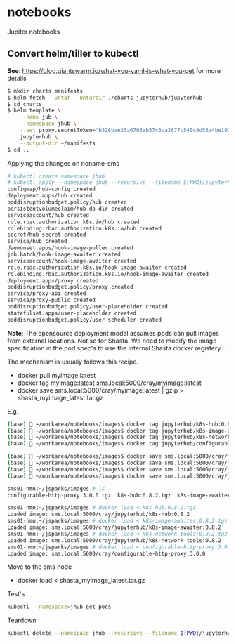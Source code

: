 # notebooks
Jupiter notebooks

## Convert helm/tiller to kubectl
__See__: https://blog.giantswarm.io/what-you-yaml-is-what-you-get for more details

```bash
$ mkdir charts manifests
$ helm fetch --untar --untardir ./charts jupyterhub/jupyterhub
$ cd charts
$ helm template \
    --name jub \
    --namespace jhub \
    --set proxy.secretToken="b326bae33a6793ab57c5ca3677c540c4d53a4be193c7551adcb0778018e05d97" \
    jupyterhub \
    --output-dir ~/manifests
$ cd ..
```

Applying the changes on noname-sms

```bash
# kubectl create namespace jhub
# kubectl apply --namespace jhub --recursive --filename ${PWD}/jupyterhub
configmap/hub-config created
deployment.apps/hub created
poddisruptionbudget.policy/hub created
persistentvolumeclaim/hub-db-dir created
serviceaccount/hub created
role.rbac.authorization.k8s.io/hub created
rolebinding.rbac.authorization.k8s.io/hub created
secret/hub-secret created
service/hub created
daemonset.apps/hook-image-puller created
job.batch/hook-image-awaiter created
serviceaccount/hook-image-awaiter created
role.rbac.authorization.k8s.io/hook-image-awaiter created
rolebinding.rbac.authorization.k8s.io/hook-image-awaiter created
deployment.apps/proxy created
poddisruptionbudget.policy/proxy created
service/proxy-api created
service/proxy-public created
poddisruptionbudget.policy/user-placeholder created
statefulset.apps/user-placeholder created
poddisruptionbudget.policy/user-scheduler created
```

__Note__: The opensource deployment model assumes pods can pull images from external locations. Not so for Shasta. We need to modify the image specification in the pod spec's to use the internal Shasta docker registery ... 

The mechanism is usually follows this recipe.

* docker pull myimage:latest
* docker tag myimage:latest sms.local:5000/cray/myimage:latest
* docker save sms.local:5000/cray/myimage:latest | gzip > shasta_myimage_latest.tar.gz

E.g.
```bash
(base) 🐳 ~/workarea/notebooks/images$ docker tag jupyterhub/k8s-hub:0.8.2 sms.local:5000/cray/jupyterhub/k8s-hub:0.8.2
(base) 🐳 ~/workarea/notebooks/images$ docker tag jupyterhub/k8s-image-awaiter:0.8.2 sms.local:5000/cray/jupyterhub/k8s-image-awaiter:0.8.2
(base) 🐳 ~/workarea/notebooks/images$ docker tag jupyterhub/k8s-network-tools:0.8.2 sms.local:5000/cray/jupyterhub/k8s-network-tools:0.8.2
(base) 🐳 ~/workarea/notebooks/images$ docker tag jupyterhub/configurable-http-proxy:3.0.0 sms.local:5000/cray/jupyterhub/configurable-http-proxy:3.0.0
```

```bash
(base) 🐳 ~/workarea/notebooks/images$ docker save sms.local:5000/cray/jupyterhub/k8s-hub:0.8.2 | gzip > k8s-hub:0.8.2.tgz
(base) 🐳 ~/workarea/notebooks/images$ docker save sms.local:5000/cray/jupyterhub/k8s-image-awaiter:0.8.2 | gzip > k8s-image-awaiter:0.8.2.tgz
(base) 🐳 ~/workarea/notebooks/images$ docker save sms.local:5000/cray/jupyterhub/k8s-network-tools:0.8.2 | gzip > k8s-network-tools:0.8.2.tgz
(base) 🐳 ~/workarea/notebooks/images$ docker save sms.local:5000/cray/jupyterhub/configurable-http-proxy:3.0.0 | gzip > configurable-http-proxy:3.0.0.tgz
```

```bash
sms01-nmn:~/jsparks/images # ls
configurable-http-proxy:3.0.0.tgz  k8s-hub:0.8.2.tgz  k8s-image-awaiter:0.8.2.tgz  k8s-network-tools:0.8.2.tgz

sms01-nmn:~/jsparks/images # docker load < k8s-hub:0.8.2.tgz
Loaded image: sms.local:5000/cray/jupyterhub/k8s-hub:0.8.2
sms01-nmn:~/jsparks/images # docker load < k8s-image-awaiter:0.8.2.tgz
Loaded image: sms.local:5000/cray/jupyterhub/k8s-image-awaiter:0.8.2
sms01-nmn:~/jsparks/images # docker load < k8s-network-tools:0.8.2.tgz
Loaded image: sms.local:5000/cray/jupyterhub/k8s-network-tools:0.8.2
sms01-nmn:~/jsparks/images # docker load < configurable-http-proxy:3.0.0.tgz
Loaded image: sms.local:5000/cray/configurable-http-proxy:3.0.0
```

Move to the sms node

* docker load < shasta_myimage_latest.tar.gz


Test's ...

```bash
kubectl --namespace=jhub get pods
```

Teardown

```bash
kubectl delete --namespace jhub --recursive --filename ${PWD}/jupyterhub
```
